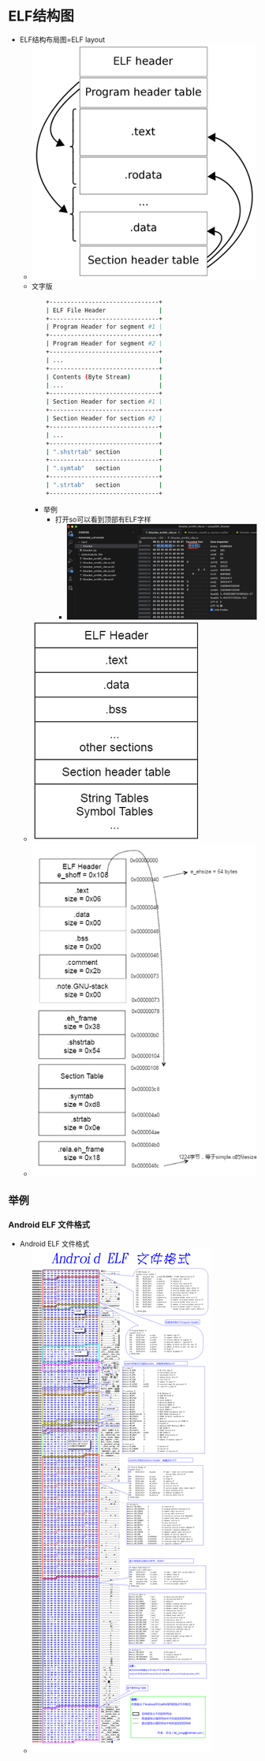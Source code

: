 # ELF结构图

* ELF结构布局图=ELF layout
  * ![elf_layout_text](../assets/img/elf_layout_text.png)
  * 文字版
    ```bash
        +-------------------------------+
        | ELF File Header               |
        +-------------------------------+
        | Program Header for segment #1 |
        +-------------------------------+
        | Program Header for segment #2 |
        +-------------------------------+
        | ...                           |
        +-------------------------------+
        | Contents (Byte Stream)        |
        | ...                           |
        +-------------------------------+
        | Section Header for section #1 |
        +-------------------------------+
        | Section Header for section #2 |
        +-------------------------------+
        | ...                           |
        +-------------------------------+
        | ".shstrtab" section           |
        +-------------------------------+
        | ".symtab"   section           |
        +-------------------------------+
        | ".strtab"   section           |
        +-------------------------------+
    ```
    * 举例
      * 打开so可以看到顶部有ELF字样
        * ![elf_header_show_elf](../assets/img/elf_header_show_elf.png)
  * ![elf_layout_2](../assets/img/elf_layout_2.jpg)
  * ![elf_layout_offset](../assets/img/elf_layout_offset.jpg)


## 举例

### Android ELF 文件格式

* Android ELF 文件格式
  * ![android_elf_file_foramt_example](../assets/img/android_elf_file_foramt_example.png)
